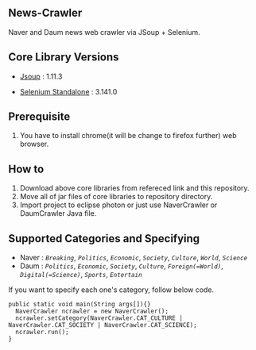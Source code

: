 ## News-Crawler
Naver and Daum news web crawler via JSoup + Selenium.

## Core Library Versions
* [Jsoup](https://jsoup.org/download) : 1.11.3

* [Selenium Standalone](https://www.seleniumhq.org/download/) : 3.141.0

## Prerequisite
1. You have to install chrome(it will be change to firefox further) web browser.

## How to
1. Download above core libraries from refereced link and this repository.
1. Move all of jar files of core libraries to repository directory.
1. Import project to eclipse photon or just use NaverCrawler or DaumCrawler Java file.

## Supported Categories and Specifying
* Naver : _`Breaking`_, _`Politics`_, _`Economic`_, _`Society`_, _`Culture`_, _`World`_, _`Science`_
* Daum  : _`Politics`_, _`Economic`_, _`Society`_, _`Culture`_, _`Foreign(=World)`_, _`Digital(=Science)`_, _`Sports`_, _`Entertain`_

If you want to specify each one's category, follow below code.

    public static void main(String args[]){}
      NaverCrawler ncrawler = new NaverCrawler();
      ncrawler.setCategory(NaverCrawler.CAT_CULTURE | NaverCrawler.CAT_SOCIETY | NaverCrawler.CAT_SCIENCE);  
      ncrawler.run();
    }
